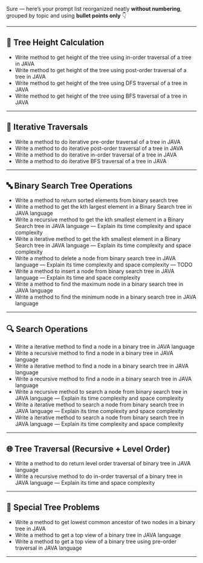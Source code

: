 Sure — here’s your prompt list reorganized neatly **without numbering**, grouped by topic and using **bullet points only** 👇

---

## 🌳 **Tree Height Calculation**

* Write method to get height of the tree using in-order traversal of a tree in JAVA
* Write method to get height of the tree using post-order traversal of a tree in JAVA
* Write method to get height of the tree using DFS traversal of a tree in JAVA
* Write method to get height of the tree using BFS traversal of a tree in JAVA

---

## 🔁 **Iterative Traversals**

* Write a method to do iterative pre-order traversal of a tree in JAVA
* Write a method to do iterative post-order traversal of a tree in JAVA
* Write a method to do iterative in-order traversal of a tree in JAVA
* Write a method to do iterative BFS traversal of a tree in JAVA

---

## 🔤 **Binary Search Tree Operations**

* Write a method to return sorted elements from binary search tree
* Write a method to get the kth largest element in a Binary Search tree in JAVA language
* Write a recursive method to get the kth smallest element in a Binary Search tree in JAVA language — Explain its time complexity and space complexity
* Write a iterative method to get the kth smallest element in a Binary Search tree in JAVA language — Explain its time complexity and space complexity
* Write a method to delete a node from binary search tree in JAVA language — Explain its time complexity and space complexity — TODO
* Write a method to insert a node from binary search tree in JAVA language — Explain its time and space complexity
* Write a method to find the maximum node in a binary search tree in JAVA language
* Write a method to find the minimum node in a binary search tree in JAVA language

---

## 🔍 **Search Operations**

* Write a iterative method to find a node in a binary tree in JAVA language
* Write a recursive method to find a node in a binary tree in JAVA language
* Write a iterative method to find a node in a binary search tree in JAVA language
* Write a recursive method to find a node in a binary search tree in JAVA language
* Write a recursive method to search a node from binary search tree in JAVA language — Explain its time complexity and space complexity
* Write a iterative method to search a node from binary search tree in JAVA language — Explain its time complexity and space complexity
* Write a iterative method to search a node from binary search tree in JAVA language — Explain its time complexity and space complexity

---

## 🌐 **Tree Traversal (Recursive + Level Order)**

* Write a method to do return level order traversal of binary tree in JAVA language
* Write a recursive method to do in-order traversal of a binary tree in JAVA language — Explain its time and space complexity

---

## 🧩 **Special Tree Problems**

* Write a method to get lowest common ancestor of two nodes in a binary tree in JAVA
* Write a method to get a top view of a binary tree in JAVA language
* Write a method to get a top view of a binary tree using pre-order traversal in JAVA language

---

